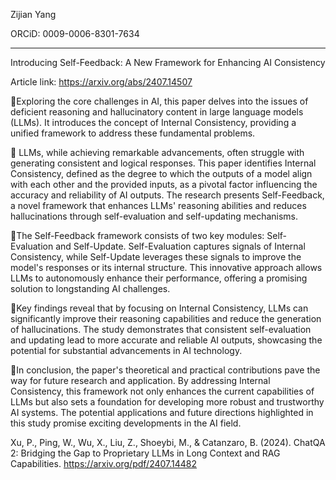 Zijian Yang

ORCiD: 0009-0006-8301-7634

------

Introducing Self-Feedback: A New Framework for Enhancing AI Consistency

Article link: https://arxiv.org/abs/2407.14507

📌Exploring the core challenges in AI, this paper delves into the issues of deficient reasoning and hallucinatory content in large language models (LLMs). It introduces the concept of Internal Consistency, providing a unified framework to address these fundamental problems.

🔹 LLMs, while achieving remarkable advancements, often struggle with generating consistent and logical responses. This paper identifies Internal Consistency, defined as the degree to which the outputs of a model align with each other and the provided inputs, as a pivotal factor influencing the accuracy and reliability of AI outputs. The research presents Self-Feedback, a novel framework that enhances LLMs' reasoning abilities and reduces hallucinations through self-evaluation and self-updating mechanisms.

🔹The Self-Feedback framework consists of two key modules: Self-Evaluation and Self-Update. Self-Evaluation captures signals of Internal Consistency, while Self-Update leverages these signals to improve the model's responses or its internal structure. This innovative approach allows LLMs to autonomously enhance their performance, offering a promising solution to longstanding AI challenges.

🔹Key findings reveal that by focusing on Internal Consistency, LLMs can significantly improve their reasoning capabilities and reduce the generation of hallucinations. The study demonstrates that consistent self-evaluation and updating lead to more accurate and reliable AI outputs, showcasing the potential for substantial advancements in AI technology.

🔹In conclusion, the paper's theoretical and practical contributions pave the way for future research and application. By addressing Internal Consistency, this framework not only enhances the current capabilities of LLMs but also sets a foundation for developing more robust and trustworthy AI systems. The potential applications and future directions highlighted in this study promise exciting developments in the AI field.

Xu, P., Ping, W., Wu, X., Liu, Z., Shoeybi, M., & Catanzaro, B. (2024). ChatQA 2: Bridging the Gap to Proprietary LLMs in Long Context and RAG Capabilities. https://arxiv.org/pdf/2407.14482
